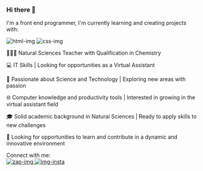 ### Hi there 👋
I'm a front end programmer, I'm currently learning and creating projects with:

 <img src="https://img.shields.io/badge/HTML5-E34F26?style=for-the-badge&logo=html5&logoColor=white" alt="html-img" />
<img src="https://img.shields.io/badge/CSS3-1572B6?style=for-the-badge&logo=css3&logoColor=white" alt="css-img" />


👨🏽‍🏫 Natural Sciences Teacher with Qualification in Chemistry

💻 IT Skills | Looking for opportunities as a Virtual Assistant

🔬 Passionate about Science and Technology | Exploring new areas with passion

🌐 Computer knowledge and productivity tools | Interested in growing in the virtual assistant field

🎓 Solid academic background in Natural Sciences | Ready to apply skills to new challenges

🤝 Looking for opportunities to learn and contribute in a dynamic and innovative environment

Connect with me:
<br>
<a href="https://w.app/4JVOuv"><img src="https://img.shields.io/badge/WhatsApp-25D366?style=for-the-badge&logo=whatsapp&logoColor=white" alt="zap-img" /> </a> <a href="https://acesse.one/zHV4b"><img src="https://img.shields.io/badge/Instagram-E4405F?style=for-the-badge&logo=instagram&logoColor=white" alt="img-insta" /> </a>


